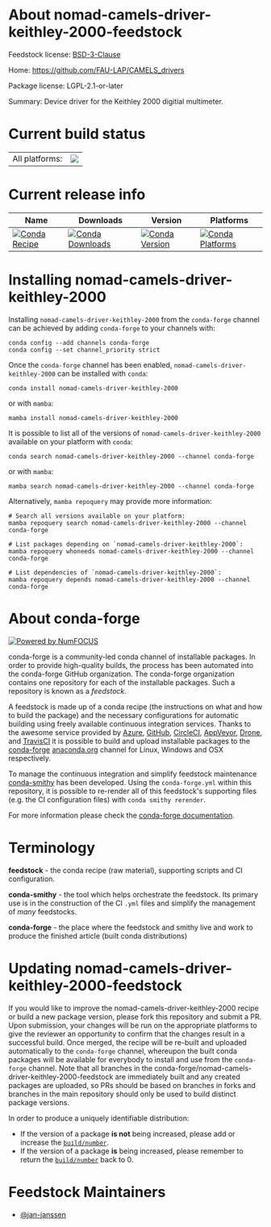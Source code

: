 About nomad-camels-driver-keithley-2000-feedstock
=================================================

Feedstock license: [BSD-3-Clause](https://github.com/conda-forge/nomad-camels-driver-keithley-2000-feedstock/blob/main/LICENSE.txt)

Home: https://github.com/FAU-LAP/CAMELS_drivers

Package license: LGPL-2.1-or-later

Summary: Device driver for the Keithley 2000 digitial multimeter.

Current build status
====================


<table><tr><td>All platforms:</td>
    <td>
      <a href="https://dev.azure.com/conda-forge/feedstock-builds/_build/latest?definitionId=20700&branchName=main">
        <img src="https://dev.azure.com/conda-forge/feedstock-builds/_apis/build/status/nomad-camels-driver-keithley-2000-feedstock?branchName=main">
      </a>
    </td>
  </tr>
</table>

Current release info
====================

| Name | Downloads | Version | Platforms |
| --- | --- | --- | --- |
| [![Conda Recipe](https://img.shields.io/badge/recipe-nomad--camels--driver--keithley--2000-green.svg)](https://anaconda.org/conda-forge/nomad-camels-driver-keithley-2000) | [![Conda Downloads](https://img.shields.io/conda/dn/conda-forge/nomad-camels-driver-keithley-2000.svg)](https://anaconda.org/conda-forge/nomad-camels-driver-keithley-2000) | [![Conda Version](https://img.shields.io/conda/vn/conda-forge/nomad-camels-driver-keithley-2000.svg)](https://anaconda.org/conda-forge/nomad-camels-driver-keithley-2000) | [![Conda Platforms](https://img.shields.io/conda/pn/conda-forge/nomad-camels-driver-keithley-2000.svg)](https://anaconda.org/conda-forge/nomad-camels-driver-keithley-2000) |

Installing nomad-camels-driver-keithley-2000
============================================

Installing `nomad-camels-driver-keithley-2000` from the `conda-forge` channel can be achieved by adding `conda-forge` to your channels with:

```
conda config --add channels conda-forge
conda config --set channel_priority strict
```

Once the `conda-forge` channel has been enabled, `nomad-camels-driver-keithley-2000` can be installed with `conda`:

```
conda install nomad-camels-driver-keithley-2000
```

or with `mamba`:

```
mamba install nomad-camels-driver-keithley-2000
```

It is possible to list all of the versions of `nomad-camels-driver-keithley-2000` available on your platform with `conda`:

```
conda search nomad-camels-driver-keithley-2000 --channel conda-forge
```

or with `mamba`:

```
mamba search nomad-camels-driver-keithley-2000 --channel conda-forge
```

Alternatively, `mamba repoquery` may provide more information:

```
# Search all versions available on your platform:
mamba repoquery search nomad-camels-driver-keithley-2000 --channel conda-forge

# List packages depending on `nomad-camels-driver-keithley-2000`:
mamba repoquery whoneeds nomad-camels-driver-keithley-2000 --channel conda-forge

# List dependencies of `nomad-camels-driver-keithley-2000`:
mamba repoquery depends nomad-camels-driver-keithley-2000 --channel conda-forge
```


About conda-forge
=================

[![Powered by
NumFOCUS](https://img.shields.io/badge/powered%20by-NumFOCUS-orange.svg?style=flat&colorA=E1523D&colorB=007D8A)](https://numfocus.org)

conda-forge is a community-led conda channel of installable packages.
In order to provide high-quality builds, the process has been automated into the
conda-forge GitHub organization. The conda-forge organization contains one repository
for each of the installable packages. Such a repository is known as a *feedstock*.

A feedstock is made up of a conda recipe (the instructions on what and how to build
the package) and the necessary configurations for automatic building using freely
available continuous integration services. Thanks to the awesome service provided by
[Azure](https://azure.microsoft.com/en-us/services/devops/), [GitHub](https://github.com/),
[CircleCI](https://circleci.com/), [AppVeyor](https://www.appveyor.com/),
[Drone](https://cloud.drone.io/welcome), and [TravisCI](https://travis-ci.com/)
it is possible to build and upload installable packages to the
[conda-forge](https://anaconda.org/conda-forge) [anaconda.org](https://anaconda.org/)
channel for Linux, Windows and OSX respectively.

To manage the continuous integration and simplify feedstock maintenance
[conda-smithy](https://github.com/conda-forge/conda-smithy) has been developed.
Using the ``conda-forge.yml`` within this repository, it is possible to re-render all of
this feedstock's supporting files (e.g. the CI configuration files) with ``conda smithy rerender``.

For more information please check the [conda-forge documentation](https://conda-forge.org/docs/).

Terminology
===========

**feedstock** - the conda recipe (raw material), supporting scripts and CI configuration.

**conda-smithy** - the tool which helps orchestrate the feedstock.
                   Its primary use is in the construction of the CI ``.yml`` files
                   and simplify the management of *many* feedstocks.

**conda-forge** - the place where the feedstock and smithy live and work to
                  produce the finished article (built conda distributions)


Updating nomad-camels-driver-keithley-2000-feedstock
====================================================

If you would like to improve the nomad-camels-driver-keithley-2000 recipe or build a new
package version, please fork this repository and submit a PR. Upon submission,
your changes will be run on the appropriate platforms to give the reviewer an
opportunity to confirm that the changes result in a successful build. Once
merged, the recipe will be re-built and uploaded automatically to the
`conda-forge` channel, whereupon the built conda packages will be available for
everybody to install and use from the `conda-forge` channel.
Note that all branches in the conda-forge/nomad-camels-driver-keithley-2000-feedstock are
immediately built and any created packages are uploaded, so PRs should be based
on branches in forks and branches in the main repository should only be used to
build distinct package versions.

In order to produce a uniquely identifiable distribution:
 * If the version of a package **is not** being increased, please add or increase
   the [``build/number``](https://docs.conda.io/projects/conda-build/en/latest/resources/define-metadata.html#build-number-and-string).
 * If the version of a package **is** being increased, please remember to return
   the [``build/number``](https://docs.conda.io/projects/conda-build/en/latest/resources/define-metadata.html#build-number-and-string)
   back to 0.

Feedstock Maintainers
=====================

* [@jan-janssen](https://github.com/jan-janssen/)

